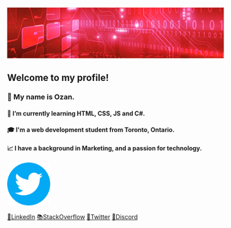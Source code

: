 ![hello!](ghbanner.png "github banner")

## Welcome to my profile!
<!--
Here are some ideas to get you started:
- 🔭 I’m currently working on ...
- 🌱 I’m currently learning ...
- 👯 I’m looking to collaborate on ...
- 🤔 I’m looking for help with ...
- 💬 Ask me about ...
- 📫 How to reach me: ...
- 😄 Pronouns: ...
- ⚡ Fun fact: ...
-->

### 👋 My name is Ozan.
#### 🌱 I’m currently learning HTML, CSS, JS and C#.
#### 🎓 I'm a web development student from Toronto, Ontario.
#### 📈 I have a background in Marketing, and a passion for technology.

<a href="https://www.w3schools.com">
<img src="twitter.png" alt="W3Schools.com" width="100" height="100">
</a>

<a href="https://www.linkedin.com/in/ozanlago/">🔗LinkedIn</a>
<a href="https://stackoverflow.com/users/23215831/ozan">📚StackOverflow</a>
<a href="https://twitter.com/ozanls">🐤Twitter</a>
<a href="https://discordapp.com/users/ozan.ls/">🤖Discord</a>


